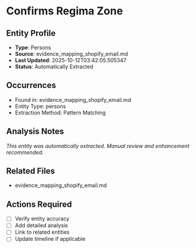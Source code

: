 # Confirms Regima Zone

## Entity Profile
- **Type**: Persons
- **Source**: evidence_mapping_shopify_email.md
- **Last Updated**: 2025-10-12T03:42:05.505347
- **Status**: Automatically Extracted

## Occurrences
- Found in: evidence_mapping_shopify_email.md
- Entity Type: persons
- Extraction Method: Pattern Matching

## Analysis Notes
*This entity was automatically extracted. Manual review and enhancement recommended.*

## Related Files
- evidence_mapping_shopify_email.md

## Actions Required
- [ ] Verify entity accuracy
- [ ] Add detailed analysis
- [ ] Link to related entities
- [ ] Update timeline if applicable
